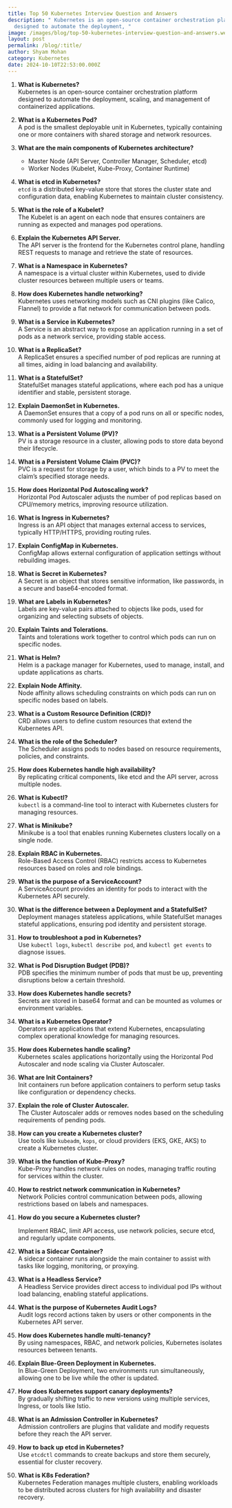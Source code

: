 ```yaml
---
title: Top 50 Kubernetes Interview Question and Answers
description: " Kubernetes is an open-source container orchestration platform
  designed to automate the deployment, "
image: /images/blog/top-50-kubernetes-interview-question-and-answers.webp
layout: post
permalink: /blog/:title/
author: Shyam Mohan
category: Kubernetes
date: 2024-10-10T22:53:00.000Z
---
```

1.  **What is Kubernetes?**  
    Kubernetes is an open-source container orchestration platform designed to automate the deployment, scaling, and management of containerized applications.
    
2.  **What is a Kubernetes Pod?**  
    A pod is the smallest deployable unit in Kubernetes, typically containing one or more containers with shared storage and network resources.
    
3.  **What are the main components of Kubernetes architecture?**
    
    -   Master Node (API Server, Controller Manager, Scheduler, etcd)
    -   Worker Nodes (Kubelet, Kube-Proxy, Container Runtime)
4.  **What is etcd in Kubernetes?**  
    `etcd` is a distributed key-value store that stores the cluster state and configuration data, enabling Kubernetes to maintain cluster consistency.
    
5.  **What is the role of a Kubelet?**  
    The Kubelet is an agent on each node that ensures containers are running as expected and manages pod operations.
    
6.  **Explain the Kubernetes API Server.**  
    The API server is the frontend for the Kubernetes control plane, handling REST requests to manage and retrieve the state of resources.
    
7.  **What is a Namespace in Kubernetes?**  
    A namespace is a virtual cluster within Kubernetes, used to divide cluster resources between multiple users or teams.
    
8.  **How does Kubernetes handle networking?**  
    Kubernetes uses networking models such as CNI plugins (like Calico, Flannel) to provide a flat network for communication between pods.
    
9.  **What is a Service in Kubernetes?**  
    A Service is an abstract way to expose an application running in a set of pods as a network service, providing stable access.
    
10.  **What is a ReplicaSet?**  
    A ReplicaSet ensures a specified number of pod replicas are running at all times, aiding in load balancing and availability.
    



11.  **What is a StatefulSet?**  
    StatefulSet manages stateful applications, where each pod has a unique identifier and stable, persistent storage.
    
12.  **Explain DaemonSet in Kubernetes.**  
    A DaemonSet ensures that a copy of a pod runs on all or specific nodes, commonly used for logging and monitoring.
    
13.  **What is a Persistent Volume (PV)?**  
    PV is a storage resource in a cluster, allowing pods to store data beyond their lifecycle.
    
14.  **What is a Persistent Volume Claim (PVC)?**  
    PVC is a request for storage by a user, which binds to a PV to meet the claim’s specified storage needs.
    
15.  **How does Horizontal Pod Autoscaling work?**  
    Horizontal Pod Autoscaler adjusts the number of pod replicas based on CPU/memory metrics, improving resource utilization.
    
16.  **What is Ingress in Kubernetes?**  
    Ingress is an API object that manages external access to services, typically HTTP/HTTPS, providing routing rules.
    
17.  **Explain ConfigMap in Kubernetes.**  
    ConfigMap allows external configuration of application settings without rebuilding images.
    
18.  **What is Secret in Kubernetes?**  
    A Secret is an object that stores sensitive information, like passwords, in a secure and base64-encoded format.
    
19.  **What are Labels in Kubernetes?**  
    Labels are key-value pairs attached to objects like pods, used for organizing and selecting subsets of objects.
    
20.  **Explain Taints and Tolerations.**  
    Taints and tolerations work together to control which pods can run on specific nodes.
    



21.  **What is Helm?**  
    Helm is a package manager for Kubernetes, used to manage, install, and update applications as charts.
    
22.  **Explain Node Affinity.**  
    Node affinity allows scheduling constraints on which pods can run on specific nodes based on labels.
    
23.  **What is a Custom Resource Definition (CRD)?**  
    CRD allows users to define custom resources that extend the Kubernetes API.
    
24.  **What is the role of the Scheduler?**  
    The Scheduler assigns pods to nodes based on resource requirements, policies, and constraints.
    
25.  **How does Kubernetes handle high availability?**  
    By replicating critical components, like etcd and the API server, across multiple nodes.
    
26.  **What is Kubectl?**  
    `kubectl` is a command-line tool to interact with Kubernetes clusters for managing resources.
    
27.  **What is Minikube?**  
    Minikube is a tool that enables running Kubernetes clusters locally on a single node.
    
28.  **Explain RBAC in Kubernetes.**  
    Role-Based Access Control (RBAC) restricts access to Kubernetes resources based on roles and role bindings.
    
29.  **What is the purpose of a ServiceAccount?**  
    A ServiceAccount provides an identity for pods to interact with the Kubernetes API securely.
    
30.  **What is the difference between a Deployment and a StatefulSet?**  
    Deployment manages stateless applications, while StatefulSet manages stateful applications, ensuring pod identity and persistent storage.
    



31.  **How to troubleshoot a pod in Kubernetes?**  
    Use `kubectl logs`, `kubectl describe pod`, and `kubectl get events` to diagnose issues.
    
32.  **What is Pod Disruption Budget (PDB)?**  
    PDB specifies the minimum number of pods that must be up, preventing disruptions below a certain threshold.
    
33.  **How does Kubernetes handle secrets?**  
    Secrets are stored in base64 format and can be mounted as volumes or environment variables.
    
34.  **What is a Kubernetes Operator?**  
    Operators are applications that extend Kubernetes, encapsulating complex operational knowledge for managing resources.
    
35.  **How does Kubernetes handle scaling?**  
    Kubernetes scales applications horizontally using the Horizontal Pod Autoscaler and node scaling via Cluster Autoscaler.
    
36.  **What are Init Containers?**  
    Init containers run before application containers to perform setup tasks like configuration or dependency checks.
    
37.  **Explain the role of Cluster Autoscaler.**  
    The Cluster Autoscaler adds or removes nodes based on the scheduling requirements of pending pods.
    
38.  **How can you create a Kubernetes cluster?**  
    Use tools like `kubeadm`, `kops`, or cloud providers (EKS, GKE, AKS) to create a Kubernetes cluster.
    
39.  **What is the function of Kube-Proxy?**  
    Kube-Proxy handles network rules on nodes, managing traffic routing for services within the cluster.
    
40.  **How to restrict network communication in Kubernetes?**  
    Network Policies control communication between pods, allowing restrictions based on labels and namespaces.
    



41.  **How do you secure a Kubernetes cluster?**
    
     Implement RBAC, limit API access, use network policies, secure etcd, and regularly update components.

42.  **What is a Sidecar Container?**  
    A sidecar container runs alongside the main container to assist with tasks like logging, monitoring, or proxying.
    
43.  **What is a Headless Service?**  
    A Headless Service provides direct access to individual pod IPs without load balancing, enabling stateful applications.
    
44.  **What is the purpose of Kubernetes Audit Logs?**  
    Audit logs record actions taken by users or other components in the Kubernetes API server.
    
45.  **How does Kubernetes handle multi-tenancy?**  
    By using namespaces, RBAC, and network policies, Kubernetes isolates resources between tenants.
    
46.  **Explain Blue-Green Deployment in Kubernetes.**  
    In Blue-Green Deployment, two environments run simultaneously, allowing one to be live while the other is updated.
    
47.  **How does Kubernetes support canary deployments?**  
    By gradually shifting traffic to new versions using multiple services, Ingress, or tools like Istio.
    
48.  **What is an Admission Controller in Kubernetes?**  
    Admission controllers are plugins that validate and modify requests before they reach the API server.
    
49.  **How to back up etcd in Kubernetes?**  
    Use `etcdctl` commands to create backups and store them securely, essential for cluster recovery.
    
50.  **What is K8s Federation?**  
    Kubernetes Federation manages multiple clusters, enabling workloads to be distributed across clusters for high availability and disaster recovery.
    

